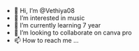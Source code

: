 - 👋 Hi, I’m @Vethiya08
- 👀 I’m interested in music
- 🌱 I’m currently learning 7 year
- 💞️ I’m looking to collaborate on canva pro
- 📫 How to reach me ...

<!---
Vethiya08/Vethiya08 is a ✨ special ✨ repository because its `README.md` (this file) appears on your GitHub profile.
You can click the Preview link to take a look at your changes.
--->

